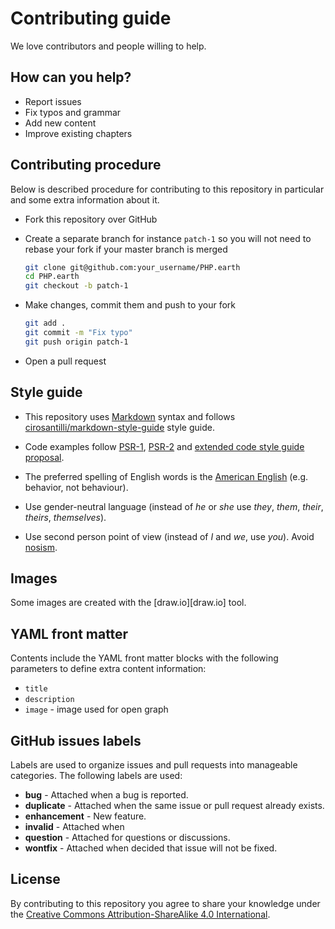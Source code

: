 # Contributing guide

We love contributors and people willing to help.

## How can you help?

* Report issues
* Fix typos and grammar
* Add new content
* Improve existing chapters

## Contributing procedure

Below is described procedure for contributing to this repository in particular
and some extra information about it.

* Fork this repository over GitHub
* Create a separate branch for instance `patch-1` so you will not need to rebase
  your fork if your master branch is merged

  ```bash
  git clone git@github.com:your_username/PHP.earth
  cd PHP.earth
  git checkout -b patch-1
  ```
* Make changes, commit them and push to your fork

  ```bash
  git add .
  git commit -m "Fix typo"
  git push origin patch-1
  ```
* Open a pull request

## Style guide

* This repository uses [Markdown](https://daringfireball.net/projects/markdown/)
  syntax and follows
  [cirosantilli/markdown-style-guide](http://www.cirosantilli.com/markdown-style-guide/)
  style guide.

* Code examples follow [PSR-1](http://www.php-fig.org/psr/psr-2/),
  [PSR-2](http://www.php-fig.org/psr/psr-2/) and
  [extended code style guide proposal](https://github.com/php-fig/fig-standards/blob/master/proposed/extended-coding-style-guide.md).

* The preferred spelling of English words is the [American
  English](https://en.wikipedia.org/wiki/American_English) (e.g. behavior, not
  behaviour).

* Use gender-neutral language (instead of *he* or *she* use *they*, *them*,
  *their*, *theirs*, *themselves*).

* Use second person point of view (instead of *I* and *we*, use *you*). Avoid
  [nosism](https://en.wikipedia.org/wiki/Nosism).

## Images

Some images are created with the [draw.io][draw.io] tool.

## YAML front matter

Contents include the YAML front matter blocks with the following parameters to
define extra content information:

* `title`
* `description`
* `image` - image used for open graph

## GitHub issues labels

Labels are used to organize issues and pull requests into manageable categories.
The following labels are used:

* **bug** - Attached when a bug is reported.
* **duplicate** - Attached when the same issue or pull request already exists.
* **enhancement** - New feature.
* **invalid** - Attached when
* **question** - Attached for questions or discussions.
* **wontfix** - Attached when decided that issue will not be fixed.

## License

By contributing to this repository you agree to share your knowledge under the
[Creative Commons Attribution-ShareAlike 4.0 International](/LICENSE).
